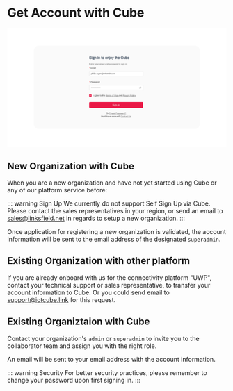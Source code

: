 # Get Account with Cube

![Sign-in form](/signin.png)

## New Organization with Cube

When you are a new organization and have not yet started using Cube or any of our platform service before:

::: warning Sign Up
We currently do not support Self Sign Up via Cube. Please contact the sales representatives in your region, or send an email to sales@linksfield.net in regards to setup a new organization.
:::

Once application for registering a new organization is validated, the account information will be sent to the email address of the designated `superadmin`.


## Existing Organization with other platform
If you are already onboard with us for the connectivity platform "UWP", contact your technical support or sales representative, to transfer your account information to Cube. Or you could send email to [support@iotcube.link](mailto:support@iotcube.link) for this request.

## Existing Organiztaion with Cube

Contact your organization's `admin` or `superadmin` to invite you to the collaborator team and assign you with the right role. 

An email will be sent to your email address with the account information.

::: warning Security
For better security practices, please remember to change your password upon first signing in.
:::


